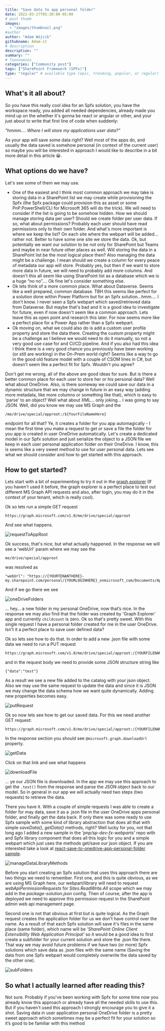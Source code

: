 ```yaml
---
title: "Save data to app personal folder"
date: 2022-03-27T05:30:00-05:00
# post thumb
images:
  - "images/thumbnail.png"
#author
author: "Adam Wójcik"
githubname: Adam-it
# description
description: ""
summary: ""
# Taxonomies
categories: ["Community post"]
tags: ["SharePoint Framework (SPFx)"]
type: "regular" # available type (epic, trending, popular, or regular)
---
```


## What's it all about?

So you have this really cool idea for an Spfx solution, you have the workspace ready, you added all needed dependencies, already made you mind up on the whether it's gonna be react or angular or other, and your just about to write that first line of code when suddenly:

*"hmmm…. Where I will store my applications user data?"*

As your app will save some data right? Well most of the apps do, and usually the data saved is somehow personal (in context of the current user) so maybe you will be interested in approach I would like to describe in a bit more detail in this article 😀.

## What options do we have?

Let's see some of them we may use.

- One of the easiest and I think most common approach we may take is storing data in a SharePoint list we may create while provisioning the Spfx (the Spfx package could provision this as asset or some PnP.PowerShell/CLI for Microsoft 365 will do the trick). We will need to consider if the list is going to be somehow hidden. How we should manage storing data per user? Should we create folder per user data. If so, what about permissions? Probably each user should have read permissions only to their own folder. And what's more important is where we keep the list? On each site where the webpart will be added… rather not. Better to have some one site we store the data. Ok, but potentially we want our solution to be not only for SharePoint but Teams and maybe in near future other places as well. Will storing the data in a SharePoint list be the most logical place then? Also managing the data might be a challenge. I mean should we create a column for every peace of metadata our app will store. Probably yes, but then if we want to store more data in future, we will need to probably add more columns. And doesn't this all seem like using SharePoint list as a database which we is a huge “no no”…. Ok fine let's consider something else.
- Ok lets think of a more common place. What about Dataverse. Seems like a well prepared, common database. TBH this seems like perfect for a solution done within Power Platform but for an Spfx solution…hmm…. I don't know. I never seen a Spfx webpart which saved/retrieved data from Dataverse. But maybe that's bad and it is a good idea to investigate for future, even if now doesn't seem like a common approach. Lets leave this as open point and research this later. For now seems more like a perfect place for a Power App rather than a Spfx webpart.
- Ok moving on, what we could also do is add a custom user profile property and store the data there. Creating the custom property might be a challenge as I believe we would need to do it manually, so not a very good use case for and CI/CD pipeline. And if you also had this idea I think there is a very good chance you previously have been working (or still are working) in the On-Prem world right? Seems like a way to go in the good old feature model with a couple of CSOM lines in C#, but doesn't seem like a perfect fit for Spfx. Wouldn't you agree?

Don't get me wrong, all of the above are good ideas for sure. But is there a better common place for each user to store her or his personal data? Well what about OneDrive. Also, is there someway we could save our data in a dynamic structure that we may change in future in an easy way (adding more metadata, like more columns or something like that), which is easy to 'parse' to an object? Well what about XML… only joking… I was going to say JSON.
Well, did you know we may use MS Graph and the

```
/me/drive/special/approot:/${YourFileNameHere}
```

endpoint for all that? Ye, it creates a folder for you app automagically - I mean the first time you make a request to get or save a file the folder for you app is created in user OneDrive automatically. Let's create a dedicated model in our Spfx solution and just serialize the object to a JSON file we keep in each user personal application folder on their OneDrive. I know, this is seems like a very sweet method to use for user personal data. Lets see what we should consider and how to get started with this approach.


## How to get started?

Lets start with a bit of experimenting to try it out in the [graph explorer](https://developer.microsoft.com/graph/graph-explorer) (If you haven't used it before, the graph explorer is a perfect place to test out different MS Graph API requests and also, after login, you may do it in the context of your tenant, which is really cool).

Ok so lets run a simple GET request

```
https://graph.microsoft.com/v1.0/me/drive/special/approot
```

And see what happens.

![requestToAppRoot](images/requestToAppRoot.png)

Ok success, that's nice, but what actually happened. In the response we will see a 'webUrl' param where we may see the

```
me/drive/special/approot
```

was resolved as

```
"webUrl": "https://{YOURTENANTHERE}-my.sharepoint.com/personal/{YOURLOGINHERE}_onmicrosoft_com/Documents/Apps/Graph%20Explorer"
```

And if we go there we see

![oneDriveFolders](images/oneDriveFolders.png)

… hey… a new folder in my personal OneDrive, now that’s nice. In the response we may also find that the folder was created by 'Graph Explorer' app and currently `childcount` is zero.
Ok so that's pretty sweet. With this single request I have a personal folder created for me in the user OneDrive. Isn't it a perfect place to save user defined data?

Ok so lets see how to do that.
In order to add a new .json file with some data we need to run a PUT request

```
https://graph.microsoft.com/v1.0/me/drive/special/approot:/{YOURFILENAMEHERE}.json:/content
```

and in the request body we need to provide some JSON structure string like

```
{"data":"test"}
```

As a result we see a new file added to the catalog with your json object. Also we may use the same request to update the data and since it is JSON we may change the data schema how we want quite dynamically. Adding new properties becomes easy.

![putRequest](images/putRequest.png)

Ok so now lets see how to get our saved data. For this we need another GET request:

```
https://graph.microsoft.com/v1.0/me/drive/special/approot:/{YOURFILENAMEHERE}.json
```

In the response section you should see `@microsoft.graph.downloadUrl` property.

![getData](images/getData.png)

Click on that link and see what happens

![downloadFile](images/downloadFile.png)

… ye our JSON file is downloaded. In the app we may use this approach to get the `.text()` from the response and parse the JSON object back to our model. So in general in our app we will actually need two steps (two requests) to retrieve the data.

There you have it. With a couple of simple requests I was able to create a folder for may data, save it as a .json file in the user OneDrive apps personal folder, and finally get the data back. If only there was some ready to use Spfx sample with some kind of library abstraction that does all that with simple *saveData()*, *getData()* methods, right? Well lucky for you, not that long ago I added a new sample in the *'pnp/sp-dev-fx-webparts'* repo with and Spfx library component that does all this logic for you and a simple webpart which just uses the methods get/save our json object. If you are interested take a look at [react-save-to-onedrive-app-personal-folder sample](https://github.com/pnp/sp-dev-fx-webparts/tree/main/samples/react-save-to-onedrive-app-personal-folder).

![manageDataLibraryMethods](images/manageDataLibraryMethods.png)

Before you start creating an Spfx solution that uses this approach there are two things we need to remember.
First one, and this is quite obvious, as we are using MS Graph here, our webpart/library will need to request *webApiPermissionRequests* for *Sites.ReadWrite.All* scope which we may add in the *package-solution.json* config. Then of course, after the app is deployed we need to approve this permission request in the SharePoint admin web api management page.

Second one is not that obvious at first but is quite logical. As the Graph request creates the application folder for us we don't have control over the name. As a result of that each Spfx solution will save it's files in the same place (same folder), which name will be *'SharePoint Online Client Extensibility Web Application Principal'* so it would be a good idea to first create a subfolder for your current solution and store the .json file there. That way we may avoid future problems if we have two (or more) Spfx solutions which save data as .json files with the same name (Saving the data from one Spfx webpart would completely overwrite the data saved by the other one).

![subFolders](images/subFolders.png)

## So what I actually learned after reading this?

Not sure. Probably if you've been working with Spfx for some time now you already know this approach or already have all the needed skills to use this. But if you haven't used this approach I strongly encourage you to give it a shot. Saving data in user application personal OneDrive folder is a pretty sweet approach which sometimes may be a perfect fit for your solution so it’s good to be familiar with this method
